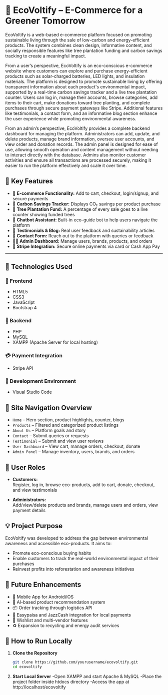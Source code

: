 # 🌿 EcoVoltify – E-Commerce for a Greener Tomorrow

EcoVoltify is a web-based e-commerce platform focused on promoting sustainable living through the sale of low-carbon and energy-efficient products. The system combines clean design, informative content, and socially responsible features like tree plantation funding and carbon savings tracking to create a meaningful impact.

From a user’s perspective, EcoVoltify is an eco-conscious e-commerce website where customers can explore and purchase energy-efficient products such as solar-charged batteries, LED lights, and insulation materials. The platform is designed to promote sustainable living by offering transparent information about each product's environmental impact, supported by a real-time carbon savings tracker and a live tree plantation counter. Users can log in, manage their accounts, browse categories, add items to their cart, make donations toward tree planting, and complete purchases through secure payment gateways like Stripe. Additional features like testimonials, a contact form, and an informative blog section enhance the user experience while promoting environmental awareness.

From an admin’s perspective, EcoVoltify provides a complete backend dashboard for managing the platform. Administrators can add, update, and delete products, manage brand information, oversee user accounts, and view order and donation records. The admin panel is designed for ease of use, allowing smooth operation and content management without needing to interact directly with the database. Admins also monitor customer activities and ensure all transactions are processed securely, making it easier to run the platform effectively and scale it over time.

## 📌 Key Features

- 🛒 **E-commerce Functionality:** Add to cart, checkout, login/signup, and secure payments
- 🌱 **Carbon Savings Tracker:** Displays CO₂ savings per product purchase
- 🌳 **Tree Plantation Fund:** A percentage of every sale goes to a live counter showing funded trees
- 💬 **Chatbot Assistant:** Built-in eco-guide bot to help users navigate the platform
- 🧾 **Testimonials & Blog:** Real user feedback and sustainability articles
- 📩 **Contact Form:** Reach out to the platform with queries or feedback
- 🧑‍💼 **Admin Dashboard:** Manage users, brands, products, and orders
- 🔐 **Stripe Integration:** Secure online payments via card or Cash App Pay

---

## 🧪 Technologies Used

### 🔹 Frontend
- HTML5
- CSS3
- JavaScript
- Bootstrap 4

### 🔸 Backend
- PHP
- MySQL
- XAMPP (Apache Server for local hosting)

### 💳 Payment Integration
- Stripe API

### 🧰 Development Environment
- Visual Studio Code
  
## 🧭 Site Navigation Overview

- `Home` – Hero section, product highlights, counter, blogs
- `Products` – Filtered and categorized product listings
- `About Us` – Platform goals and story
- `Contact` – Submit queries or requests
- `Testimonial` – Submit and view user reviews
- `User Dashboard` – View cart, manage orders, checkout, donate
- `Admin Panel` – Manage inventory, users, brands, and orders

## 👥 User Roles

- **Customers:**  
  Register, log in, browse eco-products, add to cart, donate, checkout, and view testimonials

- **Administrators:**  
  Add/view/delete products and brands, manage users and orders, view payment details

## 💡 Project Purpose

EcoVoltify was developed to address the gap between environmental awareness and accessible eco-products. It aims to:

- Promote eco-conscious buying habits
- Enable customers to track the real-world environmental impact of their purchases
- Reinvest profits into reforestation and awareness initiatives

## 🚀 Future Enhancements

- 📱 Mobile App for Android/iOS
- 🧠 AI-based product recommendation system
- 📦 Order tracking through logistics API
- 💸 Easypaisa and JazzCash integration for local payments
- 🧾 Wishlist and multi-vendor features
- ♻️ Expansion to recycling and energy audit services

## 🧪 How to Run Locally

1. **Clone the Repository**
   ```bash
   git clone https://github.com/yourusername/ecovoltify.git
   cd ecovoltify

2. **Start Local Server**
-Open XAMPP and start Apache & MySQL
-Place the project folder inside htdocs directory
-Access the app at http://localhost/ecovoltify

